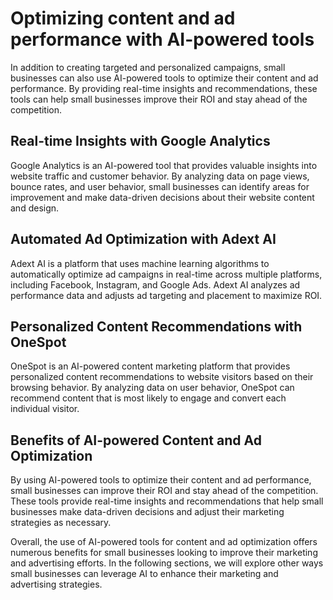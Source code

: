 # Optimizing content and ad performance with AI-powered tools

In addition to creating targeted and personalized campaigns, small businesses can also use AI-powered tools to optimize their content and ad performance. By providing real-time insights and recommendations, these tools can help small businesses improve their ROI and stay ahead of the competition.

Real-time Insights with Google Analytics
----------------------------------------

Google Analytics is an AI-powered tool that provides valuable insights into website traffic and customer behavior. By analyzing data on page views, bounce rates, and user behavior, small businesses can identify areas for improvement and make data-driven decisions about their website content and design.

Automated Ad Optimization with Adext AI
---------------------------------------

Adext AI is a platform that uses machine learning algorithms to automatically optimize ad campaigns in real-time across multiple platforms, including Facebook, Instagram, and Google Ads. Adext AI analyzes ad performance data and adjusts ad targeting and placement to maximize ROI.

Personalized Content Recommendations with OneSpot
-------------------------------------------------

OneSpot is an AI-powered content marketing platform that provides personalized content recommendations to website visitors based on their browsing behavior. By analyzing data on user behavior, OneSpot can recommend content that is most likely to engage and convert each individual visitor.

Benefits of AI-powered Content and Ad Optimization
--------------------------------------------------

By using AI-powered tools to optimize their content and ad performance, small businesses can improve their ROI and stay ahead of the competition. These tools provide real-time insights and recommendations that help small businesses make data-driven decisions and adjust their marketing strategies as necessary.

Overall, the use of AI-powered tools for content and ad optimization offers numerous benefits for small businesses looking to improve their marketing and advertising efforts. In the following sections, we will explore other ways small businesses can leverage AI to enhance their marketing and advertising strategies.


